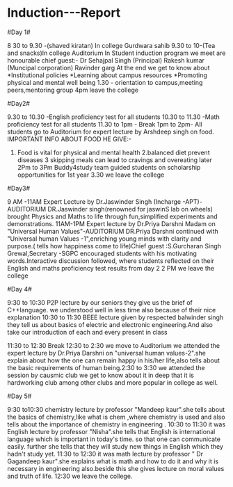 # Induction---Report
#Day 1#

8 30 to 9.30 -(shaved kiratan) In college Gurdwara sahib
9.30 to 10-(Tea and snacks)In college Auditorium 
In Student induction program we meet are honourable chief guest:-
Dr Sehajpal Singh (Principal)
Rakesh kumar (Muncipal corporation)
Ravinder garg
At the end we get to know about
*Institutional policies
*Learning about campus resources 
*Promoting physical and mental well being 
1.30 - orientation to campus,meeting peers,mentoring group
4pm leave the college


#Day2#

9.30 to 10.30 -English proficiency test for all students 
10.30 to 11.30 -Math proficiency test for all students
11.30 to 1pm - Break
1pm to 2pm- All students go to Auditorium for expert lecture by Arshdeep singh on food.
IMPORTANT INFO ABOUT FOOD HE GIVE:-
1. Food is vital for physical and mental health 
2.balanced diet prevent diseases 
3 skipping meals can lead to cravings and overeating later
2Pm to 3Pm
Buddy4study team guided students on scholarship opportunities for 1st year
3.30 we leave the college 


#Day3#

9 AM -11AM Expert Lecture by Dr.Jaswinder Singh (Incharge -APT)-AUDITORIUM
DR.Jaswinder singh(renowned for jaswinS lab on wheels) brought Physics and Maths to life through fun,simplified experiments and demonstrations.
11AM-1PM
Expert lecture by Dr.Priya Darshni Madam on "Universal Human Values"-AUDITORIUM
DR.Priya Darshni continued with "Universal human Values -1",enriching young minds with clarity and purpose.( tells how happiness come to life)Chief guest :S.Gurcharan Singh Grewal,Secretary -SGPC encouraged students with his motivating words.Interactive discussion followed, where students reflected on their English and maths proficiency test results from day 2
2 PM we leave the college 



#Day 4#

9:30 to 10:30 P2P lecture by our seniors they give us the brief of C++language. we understood well in less time also because of their nice explanation 
10:30 to 11:30 BEEE lecture given by respected balwinder singh they tell us about basics of electric and electronic engineering.And also take our introduction of each and every present in class 

11:30 to 12:30 Break
12:30 to 2:30 we move to Auditorium 
we attended the expert lecture by Dr.Priya Darshni on "universal human values-2".she explain about how the one can remain happy in his/her life,also tells about the basic requirements of human being.2:30 to 3:30 we attended the session by causmic club we get to know about it in deep that it is hardworking club among other clubs and more popular in college as well.


#Day 5# 


9:30 to10:30 chemistry lecture by professor "Mandeep kaur".she tells about the basics of chemistry,like what is chem ,where chemistry is used and also tells about the importance of chemistry in engineering .
10:30 to 11:30 it was English lecture by professor "Nisha".she tells that English is international language which is important in today's time. so that one can communicate easily. further she tells that they will study new things in English which they hadn't study yet.
11:30 to 12:30 it was math lecture by professor " Dr Gagandeep kaur".she explains what is math and how to do it and why it is necessary in engineering also.beside this she gives lecture on moral values and truth of life. 
12:30 we leave the college. 